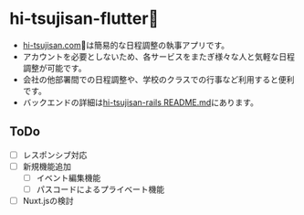 # hi-tsujisan-flutter🐑
- [hi-tsujisan.com](https://hi-tsujisan.com/)🐑は簡易的な日程調整の執事アプリです。
- アカウントを必要としないため、各サービスをまたぎ様々な人と気軽な日程調整が可能です。
- 会社の他部署間での日程調整や、学校のクラスでの行事など利用すると便利です。
- バックエンドの詳細は[hi-tsujisan-rails README.md](https://github.com/gyvm/hi-tsujisan-rails#readme)にあります。

## ToDo
- [ ] レスポンシブ対応
- [ ] 新規機能追加
    - [ ] イベント編集機能
    - [ ] パスコードによるプライベート機能
- [ ] Nuxt.jsの検討
